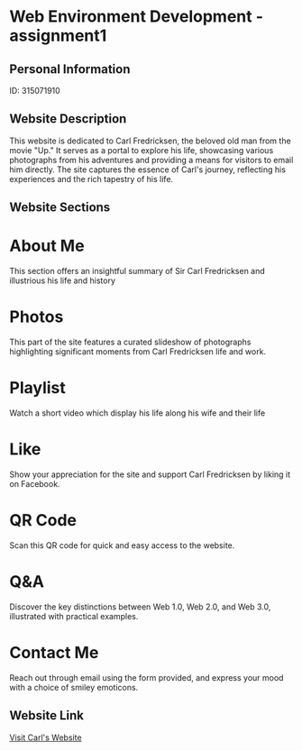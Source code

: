 # Web Environment Development - assignment1

## Personal Information

ID: 315071910

## Website Description

This website is dedicated to Carl Fredricksen, the beloved old man from the movie "Up." It serves as a portal to explore his life, showcasing various photographs from his adventures and providing a means for visitors to email him directly. The site captures the essence of Carl's journey, reflecting his experiences and the rich tapestry of his life.

## Website Sections
# About Me
This section offers an insightful summary of Sir Carl Fredricksen and illustrious his life and history
# Photos
This part of the site features a curated slideshow of photographs highlighting significant moments from Carl Fredricksen life and work.

# Playlist
Watch a short video which display his life along his wife and their life
# Like
Show your appreciation for the site and support Carl Fredricksen by liking it on Facebook.

# QR Code
Scan this QR code for quick and easy access to the website.

# Q&A
Discover the key distinctions between Web 1.0, Web 2.0, and Web 3.0, illustrated with practical examples.

# Contact Me
Reach out through email using the form provided, and express your mood with a choice of smiley emoticons.


## Website Link

[Visit Carl's Website](https://wed-2023.github.io/315071910/)
